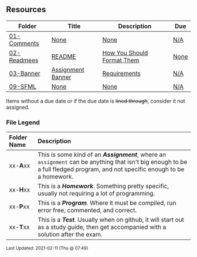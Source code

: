 ## Resources

| Folder | Title | Description | Due |
|-----|-----|-----|-----|
| <a href="https://github.com/rugbyprof/2143-Object-Oriented-Programming/tree/master/Resources/01-Comments">01-Comments</a> | <a href="https://github.com/rugbyprof/2143-Object-Oriented-Programming/tree/master/Resources/01-Comments">None</a> | <a href="https://github.com/rugbyprof/2143-Object-Oriented-Programming/tree/master/Resources/01-Comments">None</a> | <a href="https://github.com/rugbyprof/2143-Object-Oriented-Programming/tree/master/Resources/01-Comments">N/A</a> |
| <a href="https://github.com/rugbyprof/2143-Object-Oriented-Programming/tree/master/Resources/02-Readmees">02-Readmees</a> | <a href="https://github.com/rugbyprof/2143-Object-Oriented-Programming/tree/master/Resources/02-Readmees"> README </a> | <a href="https://github.com/rugbyprof/2143-Object-Oriented-Programming/tree/master/Resources/02-Readmees"> How You Should Format Them</a> | <a href="https://github.com/rugbyprof/2143-Object-Oriented-Programming/tree/master/Resources/02-Readmees"> None</a> |
| <a href="https://github.com/rugbyprof/2143-Object-Oriented-Programming/tree/master/Resources/03-Banner">03-Banner</a> | <a href="https://github.com/rugbyprof/2143-Object-Oriented-Programming/tree/master/Resources/03-Banner"> Assignment Banner </a> | <a href="https://github.com/rugbyprof/2143-Object-Oriented-Programming/tree/master/Resources/03-Banner"> Requirements</a> | <a href="https://github.com/rugbyprof/2143-Object-Oriented-Programming/tree/master/Resources/03-Banner">N/A</a> |
| <a href="https://github.com/rugbyprof/2143-Object-Oriented-Programming/tree/master/Resources/09-SFML">09-SFML</a> | <a href="https://github.com/rugbyprof/2143-Object-Oriented-Programming/tree/master/Resources/09-SFML">None</a> | <a href="https://github.com/rugbyprof/2143-Object-Oriented-Programming/tree/master/Resources/09-SFML">None</a> | <a href="https://github.com/rugbyprof/2143-Object-Oriented-Programming/tree/master/Resources/09-SFML">N/A</a> |

Items without a due date or if the due date is ~~lined through~~, consider it not assigned.
### File Legend

| Folder Name | Description |
|:-----------|:-------------|
|xx-**A**xx | This is some kind of an ***Assignment***, where an `assignment` can be anything that isn't big enough to be a full fledged program, and not specific enough to be a homework. |
|xx-**H**xx | This is a ***Homework***. Something pretty specific, usually not requiring a lot of programming. |
|xx-**P**xx | This is a ***Program***. Where it must be compiled, run error free, commented, and correct. |
|xx-**T**xx | This is a ***Test***. Usually when on github, it will start out as a study guide, then get accompanied with a solution after the exam. |

<sup>Last Updated: 2021-02-11 (Thu @ 07:49)</sup>